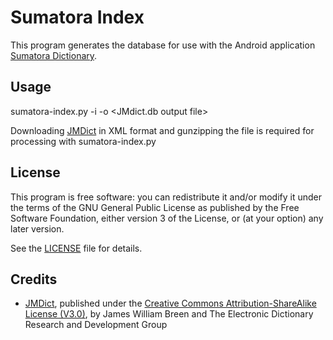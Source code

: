 # Sumatora Index

This program generates the database for use with the Android application [Sumatora Dictionary](https://github.com/HappyPeng2x/SumatoraDictionary).

## Usage

sumatora-index.py -i <JMdict input file> -o <JMdict.db output file>

Downloading [JMDict](https://www.edrdg.org/jmdict/j_jmdict.html) in XML format and gunzipping the file is required for processing with sumatora-index.py

## License

This program is free software: you can redistribute it and/or modify it under the terms of the GNU General Public License as published by the Free Software Foundation, either version 3 of the License, or (at your option) any later version.

See the [LICENSE](LICENSE) file for details.

## Credits

* [JMDict](https://www.edrdg.org/jmdict/j_jmdict.html), published under the [Creative Commons Attribution-ShareAlike License (V3.0)](https://creativecommons.org/licenses/by-sa/3.0/), by James William Breen and The Electronic Dictionary Research and Development Group

